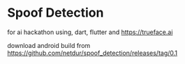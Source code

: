 # Spoof Detection

for ai hackathon using, dart, flutter and https://trueface.ai

download android build from https://github.com/netdur/spoof_detection/releases/tag/0.1